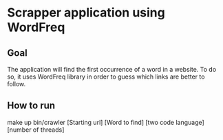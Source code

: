 # Scrapper application using WordFreq

## Goal
The application will find the first occurrence of a word in a website. To do so, it uses WordFreq library in order to guess which links are better to follow.

## How to run
make up
bin/crawler [Starting url] [Word to find] [two code language] [number of threads]

